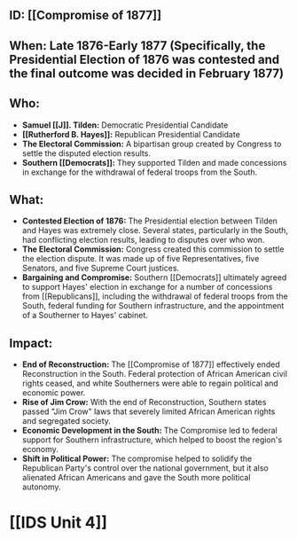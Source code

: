 ## ID: [[Compromise of 1877]] 
## When:  Late 1876-Early 1877 (Specifically, the Presidential Election of 1876 was contested and the final outcome was decided in February 1877)

## Who:
* **Samuel [[J]]. Tilden:** Democratic Presidential Candidate 
* **[[Rutherford B. Hayes]]:** Republican Presidential Candidate 
* **The Electoral Commission:** A bipartisan group created by Congress to settle the disputed election results. 
* **Southern [[Democrats]]:**  They supported Tilden and made concessions in exchange for the withdrawal of federal troops from the South.

## What:
* **Contested Election of 1876:**  The Presidential election between Tilden and Hayes was extremely close.  Several states, particularly in the South, had conflicting election results, leading to disputes over who won.
* **The Electoral Commission:** Congress created this commission to settle the election dispute.  It was made up of five Representatives, five Senators, and five Supreme Court justices.
* **Bargaining and Compromise:** Southern [[Democrats]] ultimately agreed to support Hayes' election in exchange for a number of concessions from [[Republicans]], including the withdrawal of federal troops from the South, federal funding for Southern infrastructure, and the appointment of a Southerner to Hayes' cabinet. 

## Impact: 
* **End of Reconstruction:** The [[Compromise of 1877]] effectively ended Reconstruction in the South.  Federal protection of African American civil rights ceased, and white Southerners were able to regain political and economic power. 
* **Rise of Jim Crow:**  With the end of Reconstruction, Southern states passed "Jim Crow" laws that severely limited African American rights and segregated society. 
* **Economic Development in the South:**  The Compromise led to federal support for Southern infrastructure, which helped to boost the region's economy.
* **Shift in Political Power:** The compromise helped to solidify the Republican Party's control over the national government, but it also alienated African Americans and gave the South more political autonomy. 

# [[IDS Unit 4]]
